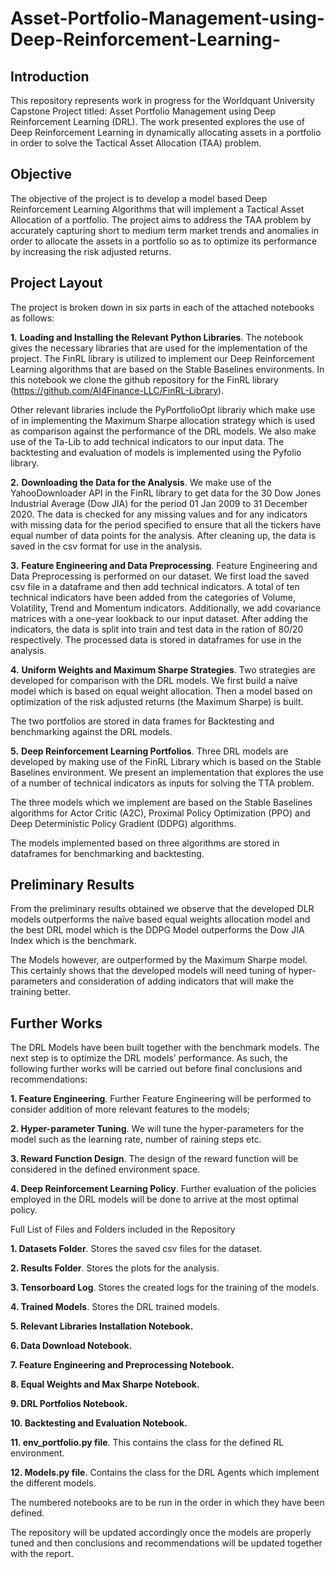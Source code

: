 # Asset-Portfolio-Management-using-Deep-Reinforcement-Learning-

## Introduction
This repository represents work in progress for the Worldquant University Capstone Project titled: Asset Portfolio Management using Deep Reinforcement Learning (DRL).
The work presented explores the use of Deep Reinforcement Learning in dynamically allocating assets in a portfolio in order to solve the Tactical Asset Allocation (TAA) problem. 

## Objective
The objective of the project is to develop a model based Deep Reinforcement Learning Algorithms that will implement a Tactical Asset Allocation of a portfolio. 
The project aims to address the TAA problem by accurately capturing short to medium term market trends and anomalies in order to allocate the assets in a portfolio so as to optimize its performance by increasing the risk adjusted returns.

## Project Layout
The project is broken down in six parts in each of the attached notebooks as follows:

  **1.**	**Loading and Installing the Relevant Python Libraries**. The notebook gives the necessary libraries that are used for the implementation of the project. The FinRL library is utilized to implement our Deep Reinforcement Learning algorithms that are based on the Stable Baselines environments. In this notebook we clone the github repository for the FinRL library (https://github.com/AI4Finance-LLC/FinRL-Library). 

  Other relevant libraries include the PyPortfolioOpt librariy which make use of in implementing the Maximum Sharpe allocation strategy which is used as comparison against the performance of the DRL models. We also make use of the Ta-Lib to add technical indicators to our input data. The backtesting and evaluation of models is implemented using the Pyfolio library.

  **2.**	**Downloading the Data for the Analysis**. We make use of the YahooDownloader API in the FinRL library to get data for the 30 Dow Jones Industrial Average (Dow JIA) for the period 01 Jan 2009 to 31 December 2020. 
  The data is checked for any missing values and for any indicators with missing data for the period specified to ensure that all the tickers have equal number of data points for the analysis.
  After cleaning up, the data is saved in the csv format for use in the analysis.
  
 **3.**	**Feature Engineering and Data Preprocessing**. Feature Engineering and Data Preprocessing is performed on our dataset. We first load the saved csv file in a dataframe and then add technical indicators. A total of ten technical indicators have been added from the categories of Volume, Volatility, Trend and Momentum indicators. Additionally, we add covariance matrices with a one-year lookback to our input dataset. 
  After adding the indicators, the data is split into train and test data in the ration of 80/20 respectively. The processed data is stored in dataframes for use in the analysis. 
  
  **4.**	**Uniform Weights and Maximum Sharpe Strategies**. Two strategies are developed for comparison with the DRL models. We first build a naïve model which is based     on equal weight allocation. Then a model based on optimization of the risk adjusted returns (the Maximum Sharpe) is built. 

  The two portfolios are stored in data frames for Backtesting and benchmarking against the DRL models. 

  **5.**	**Deep Reinforcement Learning Portfolios**. Three DRL models are developed by making use of the FinRL Library which is based on the Stable Baselines environment. We present an implementation that explores the use of a number of technical indicators as inputs for solving the TTA problem. 

The three models which we implement are based on the Stable Baselines algorithms for Actor Critic (A2C), Proximal Policy Optimization (PPO) and Deep Deterministic Policy Gradient (DDPG) algorithms. 

The models implemented based on three algorithms are stored in dataframes for benchmarking and backtesting.

## Preliminary Results
From the preliminary results obtained we observe that the developed DLR models outperforms the naïve based equal weights allocation model and the best DRL model which is the DDPG Model outperforms the Dow JIA Index which is the benchmark.

The Models however, are outperformed by the Maximum Sharpe model. This certainly shows that the developed models will need tuning of hyper-parameters and consideration of adding indicators that will make the training better.

## Further Works
The DRL Models have been built together with the benchmark models. The next step is to optimize the DRL models’ performance. As such, the following further works will be carried out before final conclusions and recommendations:

  **1. Feature Engineering**. Further Feature Engineering will be performed to consider addition of more relevant features to the models;

  **2. Hyper-parameter Tuning**. We will tune the hyper-parameters for the model such as the learning rate, number of raining steps etc. 

  **3. Reward Function Design**. The design of the reward function will be considered in the defined environment space.

  **4. Deep Reinforcement Learning Policy**. Further evaluation of the policies employed in the DRL models will be done to arrive at the most optimal policy.

Full List of Files and Folders included in the Repository

  **1.	Datasets Folder**. Stores the saved csv files for the dataset.

  **2.	Results Folder**. Stores the plots for the analysis.

  **3.	Tensorboard Log**. Stores the created logs for the training of the models.

  **4.	Trained Models**. Stores the DRL trained models.

  **5.	Relevant Libraries Installation Notebook.**

  **6.	Data Download Notebook.**

  **7.	Feature Engineering and Preprocessing Notebook.**

  **8.	Equal Weights and Max Sharpe Notebook.**

  **9.	DRL Portfolios Notebook.**

  **10.	Backtesting and Evaluation Notebook.**

  **11.	env_portfolio.py file**. This contains the class for the defined RL environment.

  **12.	Models.py file**. Contains the class for the DRL Agents which implement the different models.

The numbered notebooks are to be run in the order in which they have been defined. 

The repository will be updated accordingly once the models are properly tuned and then conclusions and recommendations will be updated together with the report.
